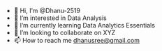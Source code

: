 - 👋 Hi, I’m @Dhanu-2519
- 👀 I’m interested in Data Analysis
- 🌱 I’m currently learning Data Analytics Essentials
- 💞️ I’m looking to collaborate on XYZ
- 📫 How to reach me dhanusree@gmail.com

<!---
Dhanu-2519/Dhanu-2519 is a ✨ special ✨ repository because its `README.md` (this file) appears on your GitHub profile.
You can click the Preview link to take a look at your changes.
--->
